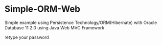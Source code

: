 # Simple-ORM-Web
Simple example using Persistence Technology/ORM(Hibernate) with Oracle Database 11.2.0 using Java Web MVC Framework

retype your password
